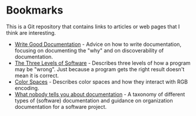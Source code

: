 # Bookmarks

This is a Git repository that contains links to articles or web pages that I
think are interesting.

- [Write Good Documentation](https://hackernoon.com/write-good-documentation-6caffb9082b4) -
  Advice on how to write documentation, focusing on documenting the "why" and on
  discoverability of documentation.
- [The Three Levels of Software](http://www.pathsensitive.com/2018/01/the-three-levels-of-software-why-code.html) -
  Describes three levels of how a program may be "wrong". Just because a program
  gets the right result doesn't mean it is correct.
- [Color Spaces](https://ciechanow.ski/color-spaces/) -
  Describes color spaces and how they interact with RGB encoding.
- [What nobody tells you about documentation](https://www.divio.com/blog/documentation/) -
  A taxonomy of different types of (software) documentation and guidance on
  organization documentation for a software project.
